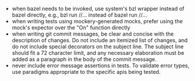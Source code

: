 - when bazel needs to be invoked, use system's bzl wrapper instead of bazel directly, e.g., bzl run //... instead of bazel run //...
- when writing tests using mockery-generated mocks, prefer using the mock's expector over the "On" function directly
- when writing git commit messages, be clear and concise with the description of changes.  Do not include an itemized list of changes,
  and do not include special decorators on the subject line.  The subject line should fit a 72 character limit, and any necessary
  elaboration must be added as a paragraph in the body of the commit message.
- never include error message assertions in tests.  To validate error types, use paradigms appropriate to the specific apis being tested.
